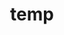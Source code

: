 ---
layout: page
title: temp
name: Elena Bernabeu
role: Postdoctoral Researcher
img: assets/img/group-members/elena
years: "2021-2023"
after: "Bioinformatician with the Bioconsulting unit at Genomics England"
importance: 1
#website: "https://www.facebook.com"
scholar: "https://scholar.google.com/citations?user=xXYBCxIAAAAJ&hl=en"
github: "https://github.com/elenabernabeu"
twitter: "https://twitter.com/elenabernabio"
#blog: "https://www.blog.com"
#linkedin: "https://www.linkedin.com"
---